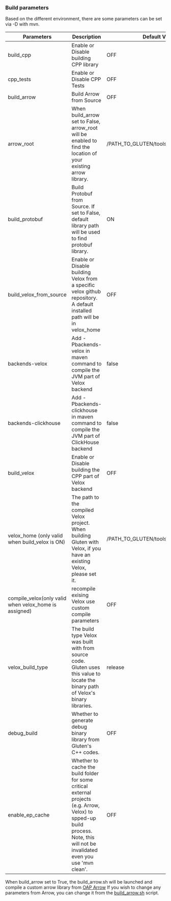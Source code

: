 ### Build parameters

Based on the different environment, there are some parameters can be set via -D with mvn.

| Parameters                                            | Description                                                                                                                                                                       | Default Value |
|-------------------------------------------------------|-----------------------------------------------------------------------------------------------------------------------------------------------------------------------------------| ------------- |
| build_cpp                                             | Enable or Disable building CPP library                                                                                                                                            | OFF |
| cpp_tests                                             | Enable or Disable CPP Tests                                                                                                                                                       | OFF |
| build_arrow                                           | Build Arrow from Source                                                                                                                                                           | OFF |
| arrow_root                                            | When build_arrow set to False, arrow_root will be enabled to find the location of your existing arrow library.                                                                    | /PATH_TO_GLUTEN/tools/build/arrow_install |
| build_protobuf                                        | Build Protobuf from Source. If set to False, default library path will be used to find protobuf library.                                                                          |ON |
| build_velox_from_source                               | Enable or Disable building Velox from a specific velox github repository. A default installed path will be in velox_home                                                          | OFF |
| backends-velox                                        | Add -Pbackends-velox in maven command to compile the JVM part of Velox backend                                                                                                    | false |
| backends-clickhouse                                   | Add -Pbackends-clickhouse in maven command to compile the JVM part of ClickHouse backend                                                                                          | false |
| build_velox                                           | Enable or Disable building the CPP part of Velox backend                                                                                                                          | OFF |
| velox_home (only valid when build_velox is ON)        | The path to the compiled Velox project. When building Gluten with Velox, if you have an existing Velox, please set it.                                                            | /PATH_TO_GLUTEN/tools/build/velox_ep |
| compile_velox(only valid when velox_home is assigned) | recompile exising Velox use custom compile parameters                                                                                                                             | OFF |
| velox_build_type                                      | The build type Velox was built with from source code. Gluten uses this value to locate the binary path of Velox's binary libraries.                                               | release |
| debug_build                                           | Whether to generate debug binary library from Gluten's C++ codes.                                                                                                                 | OFF |
| enable_ep_cache                                       | Whether to cache the build folder for some critical external projects (e.g. Arrow, Velox) to spped-up build process. Note, this will not be invalidated even you use 'mvn clean'. | OFF |                                                                                                                                |

When build_arrow set to True, the build_arrow.sh will be launched and compile a custom arrow library from [OAP Arrow](https://github.com/oap-project/arrow/tree/arrow-8.0.0-gluten)
If you wish to change any parameters from Arrow, you can change it from the [build_arrow.sh](../tools/build_arrow.sh) script.

